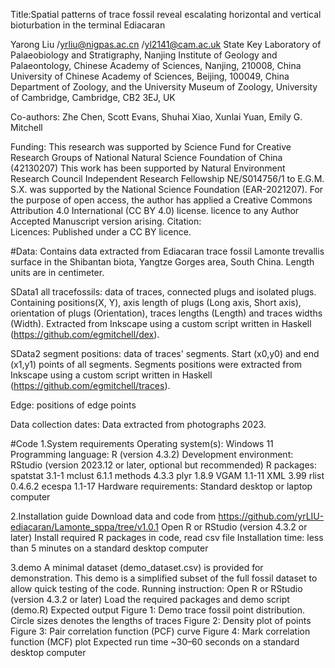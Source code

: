 Title:Spatial patterns of trace fossil reveal escalating horizontal and vertical bioturbation in the terminal Ediacaran

Yarong Liu /yrliu@nigpas.ac.cn /yl2141@cam.ac.uk
State Key Laboratory of Palaeobiology and Stratigraphy, Nanjing Institute of Geology and Palaeontology, Chinese Academy of Sciences, Nanjing, 210008, China
University of Chinese Academy of Sciences, Beijing, 100049, China
Department of Zoology, and the University Museum of Zoology, University of Cambridge, Cambridge, CB2 3EJ, UK

Co-authors: Zhe Chen, Scott Evans, Shuhai Xiao, Xunlai Yuan, Emily G. Mitchell

Funding:
This research was supported by Science Fund for Creative Research Groups of National Natural Science Foundation of China (42130207)
This work has been supported by Natural Environment Research Council Independent Research Fellowship NE/S014756/1 to E.G.M. 
S.X. was supported by the National Science Foundation (EAR-2021207).
For the purpose of open access, the author has applied a Creative Commons Attribution 4.0 International (CC BY 4.0) license. licence to any Author Accepted Manuscript version arising. 
Citation:  
Licences: Published under a CC BY licence. 

#Data:
Contains data extracted from Ediacaran trace fossil Lamonte trevallis surface in the Shibantan biota, Yangtze Gorges area, South China. Length units are in centimeter. 

SData1 all tracefossils: data of traces, connected plugs and isolated plugs. 
	Containing positions(X, Y), axis length of plugs (Long axis, Short axis), orientation of plugs (Orientation), traces lengths (Length) and traces widths (Width). Extracted from Inkscape using a custom script written in Haskell (https://github.com/egmitchell/dex).

SData2 segment positions: data of traces' segments.
	Start (x0,y0) and end (x1,y1) points of all segments.
	Segments positions were extracted from Inkscape using a custom script written in Haskell (https://github.com/egmitchell/traces).  

Edge: positions of edge points

Data collection dates: Data extracted from photographs 2023. 

#Code
1.System requirements
	Operating system(s): Windows 11
	Programming language: R (version 4.3.2)
	Development environment: RStudio (version 2023.12 or later, optional but recommended)
	R packages:
		spatstat 3.1-1
		mclust 6.1.1
		methods 4.3.3
		plyr 1.8.9
		VGAM 1.1-11
		XML 3.99
		rlist 0.4.6.2
		ecespa 1.1-17
  	Hardware requirements:
  		Standard desktop or laptop computer
	
 2.Installation guide
 	Download data and code from https://github.com/yrLIU-ediacaran/Lamonte_sppa/tree/v1.0.1
  	Open R or RStudio (version 4.3.2 or later)
	Install required R packages in code, read csv file 
 	Installation time: less than 5 minutes on a standard desktop computer
  
3.demo
A minimal dataset (demo_dataset.csv) is provided for demonstration. This demo is a simplified subset of the full fossil dataset to allow quick testing of the code.
Running instruction:
	Open R or RStudio (version 4.3.2 or later)
	Load the required packages and demo script (demo.R)
Expected output
	Figure 1: Demo trace fossil point distribution. Circle sizes denotes the lengths of traces
	Figure 2: Density plot of points
	Figure 3: Pair correlation function (PCF) curve
	Figure 4: Mark correlation function (MCF) plot
 Expected run time
	~30–60 seconds on a standard desktop computer
